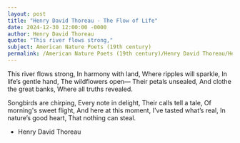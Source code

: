 ```yaml
---
layout: post
title: "Henry David Thoreau - The Flow of Life"
date: 2024-12-30 12:00:00 -0000
author: Henry David Thoreau
quote: "This river flows strong,"
subject: American Nature Poets (19th century)
permalink: /American Nature Poets (19th century)/Henry David Thoreau/Henry David Thoreau - The Flow of Life
---
```


This river flows strong,
In harmony with land,
Where ripples will sparkle,
In life’s gentle hand,
The wildflowers open—
Their petals unsealed,
And clothe the great banks,
Where all truths revealed.

Songbirds are chirping,
Every note in delight,
Their calls tell a tale,
Of morning's sweet flight,
And here at this moment,
I've tasted what’s real,
In nature’s good heart,
That nothing can steal.

- Henry David Thoreau
